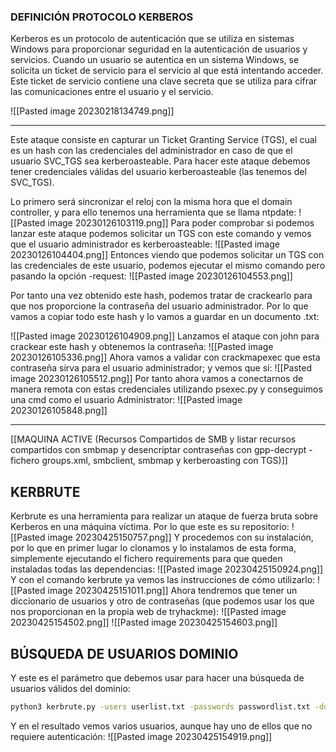 ### DEFINICIÓN PROTOCOLO KERBEROS

Kerberos es un protocolo de autenticación que se utiliza en sistemas Windows para proporcionar seguridad en la autenticación de usuarios y servicios. Cuando un usuario se autentica en un sistema Windows, se solicita un ticket de servicio para el servicio al que está intentando acceder. Este ticket de servicio contiene una clave secreta que se utiliza para cifrar las comunicaciones entre el usuario y el servicio.

![[Pasted image 20230218134749.png]]

---

Este ataque consiste en capturar un Ticket Granting Service (TGS), el cual es un hash con las credenciales del administrador en caso de que el usuario SVC_TGS sea kerberoasteable. Para hacer este ataque debemos tener credenciales válidas del usuario kerberoasteable (las tenemos del SVC_TGS).

Lo primero será sincronizar el reloj con la misma hora que el domain controller, y para ello tenemos una herramienta que se llama ntpdate:
![[Pasted image 20230126103119.png]]
Para poder comprobar si podemos lanzar este ataque podemos solicitar un TGS con este comando y vemos que el usuario administrador es kerberoasteable:
![[Pasted image 20230126104404.png]]
Entonces viendo que podemos solicitar un TGS con las credenciales de este usuario, podemos ejecutar el mismo comando pero pasando la opción -request:
![[Pasted image 20230126104553.png]]

Por tanto una vez obtenido este hash, podemos tratar de crackearlo para que nos proporcione la contraseña del usuario administrador. Por lo que vamos a copiar todo este hash y lo vamos a guardar en un documento .txt:

![[Pasted image 20230126104909.png]]
Lanzamos el ataque con john para crackear este hash y obtenemos la contraseña:
![[Pasted image 20230126105336.png]]
Ahora vamos a validar con crackmapexec que esta contraseña sirva para el usuario administrador; y vemos que sí:
![[Pasted image 20230126105512.png]]
Por tanto ahora vamos a conectarnos de manera remota con estas credenciales utilizando psexec.py y conseguimos una cmd como el usuario Administrator:
![[Pasted image 20230126105848.png]]

----------------------------

[[MAQUINA ACTIVE (Recursos Compartidos de SMB y listar recursos compartidos con smbmap y desencriptar contraseñas con gpp-decrypt - fichero groups.xml, smbclient, smbmap y kerberoasting con TGS)]]

## KERBRUTE

Kerbrute es una herramienta para realizar un ataque de fuerza bruta sobre Kerberos en una máquina víctima. Por lo que este es su repositorio:
![[Pasted image 20230425150757.png]]
Y procedemos con su instalación, por lo que en primer lugar lo clonamos y lo instalamos de esta forma, simplemente ejecutando el fichero requirements para que queden instaladas todas las dependencias:
![[Pasted image 20230425150924.png]]
Y con el comando kerbrute ya vemos las instrucciones de cómo utilizarlo:
![[Pasted image 20230425151011.png]]
Ahora tendremos que tener un diccionario de usuarios y otro de contraseñas (que podemos usar los que nos proporcionan en la propia web de tryhackme):
![[Pasted image 20230425154502.png]]
![[Pasted image 20230425154603.png]]
## BÚSQUEDA DE USUARIOS DOMINIO
Y este es el parámetro que debemos usar para hacer una búsqueda de usuarios válidos del dominio:
```bash
python3 kerbrute.py -users userlist.txt -passwords passwordlist.txt -domain spookysec.local -t 100
```
Y en el resultado vemos varios usuarios, aunque hay uno de ellos que no requiere autenticación:
![[Pasted image 20230425154919.png]]

